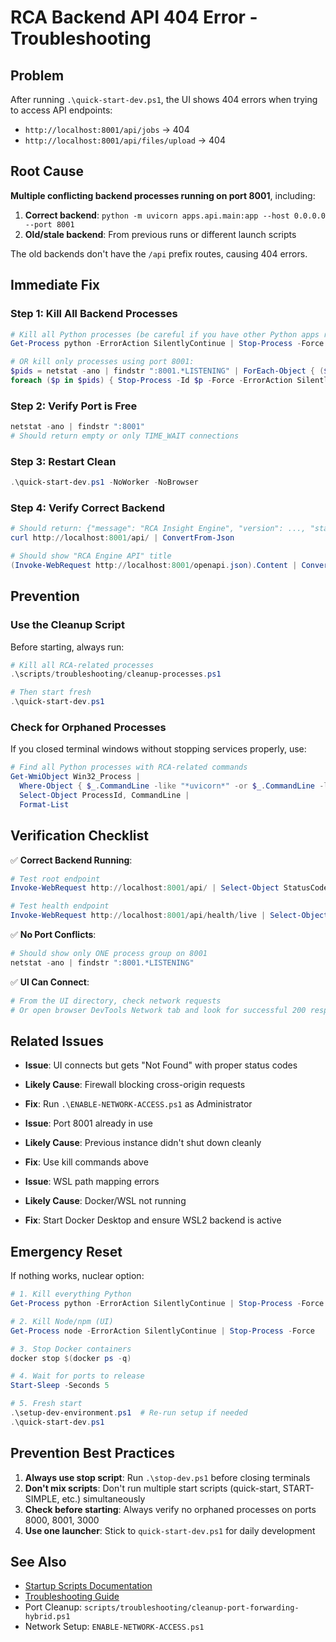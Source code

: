 # RCA Backend API 404 Error - Troubleshooting

## Problem

After running `.\quick-start-dev.ps1`, the UI shows 404 errors when trying to access API endpoints:
- `http://localhost:8001/api/jobs` → 404
- `http://localhost:8001/api/files/upload` → 404

## Root Cause

**Multiple conflicting backend processes running on port 8001**, including:
1. **Correct backend**: `python -m uvicorn apps.api.main:app --host 0.0.0.0 --port 8001`
2. **Old/stale backend**: From previous runs or different launch scripts

The old backends don't have the `/api` prefix routes, causing 404 errors.

## Immediate Fix

### Step 1: Kill All Backend Processes

```powershell
# Kill all Python processes (be careful if you have other Python apps running)
Get-Process python -ErrorAction SilentlyContinue | Stop-Process -Force

# OR kill only processes using port 8001:
$pids = netstat -ano | findstr ":8001.*LISTENING" | ForEach-Object { ($_ -split '\s+')[-1] } | Select-Object -Unique
foreach ($p in $pids) { Stop-Process -Id $p -Force -ErrorAction SilentlyContinue }
```

### Step 2: Verify Port is Free

```powershell
netstat -ano | findstr ":8001"
# Should return empty or only TIME_WAIT connections
```

### Step 3: Restart Clean

```powershell
.\quick-start-dev.ps1 -NoWorker -NoBrowser
```

### Step 4: Verify Correct Backend

```powershell
# Should return: {"message": "RCA Insight Engine", "version": ..., "status": "operational"}
curl http://localhost:8001/api/ | ConvertFrom-Json

# Should show "RCA Engine API" title
(Invoke-WebRequest http://localhost:8001/openapi.json).Content | ConvertFrom-Json | Select-Object -ExpandProperty info
```

## Prevention

### Use the Cleanup Script

Before starting, always run:

```powershell
# Kill all RCA-related processes
.\scripts/troubleshooting/cleanup-processes.ps1

# Then start fresh
.\quick-start-dev.ps1
```

### Check for Orphaned Processes

If you closed terminal windows without stopping services properly, use:

```powershell
# Find all Python processes with RCA-related commands
Get-WmiObject Win32_Process | 
  Where-Object { $_.CommandLine -like "*uvicorn*" -or $_.CommandLine -like "*apps.worker*" } |
  Select-Object ProcessId, CommandLine |
  Format-List
```

## Verification Checklist

✅ **Correct Backend Running**:
```powershell
# Test root endpoint
Invoke-WebRequest http://localhost:8001/api/ | Select-Object StatusCode, Content

# Test health endpoint
Invoke-WebRequest http://localhost:8001/api/health/live | Select-Object StatusCode
```

✅ **No Port Conflicts**:
```powershell
# Should show only ONE process group on 8001
netstat -ano | findstr ":8001.*LISTENING"
```

✅ **UI Can Connect**:
```powershell
# From the UI directory, check network requests
# Or open browser DevTools Network tab and look for successful 200 responses
```

## Related Issues

- **Issue**: UI connects but gets "Not Found" with proper status codes
- **Likely Cause**: Firewall blocking cross-origin requests
- **Fix**: Run `.\ENABLE-NETWORK-ACCESS.ps1` as Administrator

- **Issue**: Port 8001 already in use
- **Likely Cause**: Previous instance didn't shut down cleanly
- **Fix**: Use kill commands above

- **Issue**: WSL path mapping errors
- **Likely Cause**: Docker/WSL not running
- **Fix**: Start Docker Desktop and ensure WSL2 backend is active

## Emergency Reset

If nothing works, nuclear option:

```powershell
# 1. Kill everything Python
Get-Process python -ErrorAction SilentlyContinue | Stop-Process -Force

# 2. Kill Node/npm (UI)
Get-Process node -ErrorAction SilentlyContinue | Stop-Process -Force

# 3. Stop Docker containers
docker stop $(docker ps -q)

# 4. Wait for ports to release
Start-Sleep -Seconds 5

# 5. Fresh start
.\setup-dev-environment.ps1  # Re-run setup if needed
.\quick-start-dev.ps1
```

## Prevention Best Practices

1. **Always use stop script**: Run `.\stop-dev.ps1` before closing terminals
2. **Don't mix scripts**: Don't run multiple start scripts (quick-start, START-SIMPLE, etc.) simultaneously
3. **Check before starting**: Always verify no orphaned processes on ports 8000, 8001, 3000
4. **Use one launcher**: Stick to `quick-start-dev.ps1` for daily development

## See Also

- [Startup Scripts Documentation](../operations/startup-scripts.md)
- [Troubleshooting Guide](../operations/troubleshooting.md)
- Port Cleanup: `scripts/troubleshooting/cleanup-port-forwarding-hybrid.ps1`
- Network Setup: `ENABLE-NETWORK-ACCESS.ps1`
